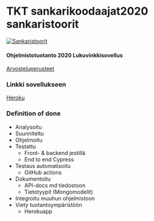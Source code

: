 # TKT sankarikoodaajat2020 sankaristoorit

[![Sankaristoorit](https://img.shields.io/endpoint?url=https://dashboard.cypress.io/badge/simple/y82e1k&style=flat-square&logo=cypress)](https://dashboard.cypress.io/projects/y82e1k/runs)

#### Ohjelmistotuotanto 2020 Lukuvinkkisovellus

[Arvosteluperusteet](https://ohjelmistotuotanto-hy.github.io/miniprojektin_arvosteluperusteet/#ensimm%C3%A4isen-sprintin-arvosteluperusteet)

### Linkki sovellukseen

[Heroku](https://sankaristoorit-ui.herokuapp.com)

### Definition of done

* Analysoitu
* Suunniteltu
* Ohjelmoitu
* Testattu
  * Front- & backend jestillä
  * End to end Cypress
* Testaus automatisoitu
  * GitHub actions
* Dokumentoitu
  * API-docs md tiedostoon
  * Tietotyypit (Mongomodelit)
* Integroitu muuhun ohjelmistoon
* Viety tuotantoympäristöön
  * Herokuapp
